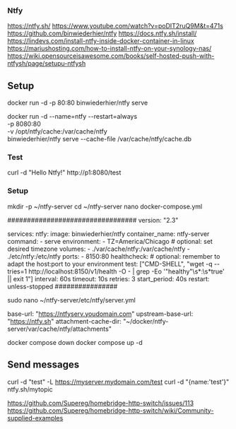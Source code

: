 ### Ntfy
https://ntfy.sh/
https://www.youtube.com/watch?v=poDIT2ruQ9M&t=471s
https://github.com/binwiederhier/ntfy
https://docs.ntfy.sh/install/
https://lindevs.com/install-ntfy-inside-docker-container-in-linux
https://mariushosting.com/how-to-install-ntfy-on-your-synology-nas/
https://wiki.opensourceisawesome.com/books/self-hosted-push-with-ntfysh/page/setupu-ntfysh

## Setup
docker run -d -p 80:80 binwiederhier/ntfy serve

docker run -d --name=ntfy --restart=always \
    -p 8080:80 \
    -v /opt/ntfy/cache:/var/cache/ntfy \
    binwiederhier/ntfy serve --cache-file /var/cache/ntfy/cache.db

### Test
curl -d "Hello Ntfy!" http://p1:8080/test

### Setup 
mkdir -p ~/ntfy-server
cd ~/ntfy-server
nano docker-compose.yml

#################################
version: "2.3"

services:
  ntfy:
    image: binwiederhier/ntfy
    container_name: ntfy-server
    command:
      - serve
    environment:
      - TZ=America/Chicago    # optional: set desired timezone
    volumes:
      - ./var/cache/ntfy:/var/cache/ntfy
      - ./etc/ntfy:/etc/ntfy
    ports:
      - 8150:80
    healthcheck: # optional: remember to adapt the host:port to your environment
        test: ["CMD-SHELL", "wget -q --tries=1 http://localhost:8150/v1/health -O - | grep -Eo '\"healthy\"\\s*:\\s*true' || exit 1"]
        interval: 60s
        timeout: 10s
        retries: 3
        start_period: 40s
    restart: unless-stopped
################


sudo nano ~/ntfy-server/etc/ntfy/server.yml

base-url: "https://ntfyserv.youdomain.com"
upstream-base-url: "https://ntfy.sh"
attachment-cache-dir: "~/docker/ntfy-server/var/cache/ntfy/attachments"

docker compose down
docker compose up -d

## Send messages
curl -d "test" -L https://myserver.mydomain.com/test 
curl -d "{name:'test'}" ntfy.sh/mytopic

https://github.com/Supereg/homebridge-http-switch/issues/113
https://github.com/Supereg/homebridge-http-switch/wiki/Community-supplied-examples